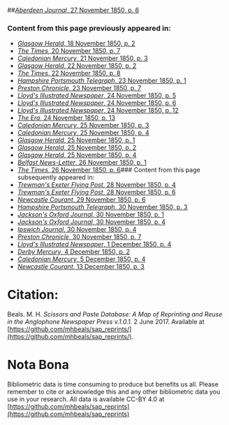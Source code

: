 ##[*Aberdeen Journal*, 27 November 1850, p. 6](https://mhbeals.github.io/sap_html/Aberdeen-Journal/Aberdeen-Journal-27-November-1850-p-6)

### Content from this page previously appeared in:
+ [*Glasgow Herald*, 18 November 1850, p. 2](https://mhbeals.github.io/sap_html/Glasgow-Herald/Glasgow-Herald-18-November-1850-p-2)
+ [*The Times*, 20 November 1850, p. 7](https://mhbeals.github.io/sap_html/The-Times/The-Times-20-November-1850-p-7)
+ [*Caledonian Mercury*, 21 November 1850, p. 3](https://mhbeals.github.io/sap_html/Caledonian-Mercury/Caledonian-Mercury-21-November-1850-p-3)
+ [*Glasgow Herald*, 22 November 1850, p. 2](https://mhbeals.github.io/sap_html/Glasgow-Herald/Glasgow-Herald-22-November-1850-p-2)
+ [*The Times*, 22 November 1850, p. 8](https://mhbeals.github.io/sap_html/The-Times/The-Times-22-November-1850-p-8)
+ [*Hampshire Portsmouth Telegraph*, 23 November 1850, p. 1](https://mhbeals.github.io/sap_html/Hampshire-Portsmouth-Telegraph/Hampshire-Portsmouth-Telegraph-23-November-1850-p-1)
+ [*Preston Chronicle*, 23 November 1850, p. 7](https://mhbeals.github.io/sap_html/Preston-Chronicle/Preston-Chronicle-23-November-1850-p-7)
+ [*Lloyd's Illustrated Newspaper*, 24 November 1850, p. 5](https://mhbeals.github.io/sap_html/Lloyd's-Illustrated-Newspaper/Lloyd's-Illustrated-Newspaper-24-November-1850-p-5)
+ [*Lloyd's Illustrated Newspaper*, 24 November 1850, p. 6](https://mhbeals.github.io/sap_html/Lloyd's-Illustrated-Newspaper/Lloyd's-Illustrated-Newspaper-24-November-1850-p-6)
+ [*Lloyd's Illustrated Newspaper*, 24 November 1850, p. 12](https://mhbeals.github.io/sap_html/Lloyd's-Illustrated-Newspaper/Lloyd's-Illustrated-Newspaper-24-November-1850-p-12)
+ [*The Era*, 24 November 1850, p. 13](https://mhbeals.github.io/sap_html/The-Era/The-Era-24-November-1850-p-13)
+ [*Caledonian Mercury*, 25 November 1850, p. 3](https://mhbeals.github.io/sap_html/Caledonian-Mercury/Caledonian-Mercury-25-November-1850-p-3)
+ [*Caledonian Mercury*, 25 November 1850, p. 4](https://mhbeals.github.io/sap_html/Caledonian-Mercury/Caledonian-Mercury-25-November-1850-p-4)
+ [*Glasgow Herald*, 25 November 1850, p. 1](https://mhbeals.github.io/sap_html/Glasgow-Herald/Glasgow-Herald-25-November-1850-p-1)
+ [*Glasgow Herald*, 25 November 1850, p. 2](https://mhbeals.github.io/sap_html/Glasgow-Herald/Glasgow-Herald-25-November-1850-p-2)
+ [*Glasgow Herald*, 25 November 1850, p. 4](https://mhbeals.github.io/sap_html/Glasgow-Herald/Glasgow-Herald-25-November-1850-p-4)
+ [*Belfast News-Letter*, 26 November 1850, p. 1](https://mhbeals.github.io/sap_html/Belfast-News-Letter/Belfast-News-Letter-26-November-1850-p-1)
+ [*The Times*, 26 November 1850, p. 6](https://mhbeals.github.io/sap_html/The-Times/The-Times-26-November-1850-p-6)### Content from this page subsequently appeared in:
+ [*Trewman's Exeter Flying Post*, 28 November 1850, p. 4](https://mhbeals.github.io/sap_html/Trewman's-Exeter-Flying-Post/Trewman's-Exeter-Flying-Post-28-November-1850-p-4)
+ [*Trewman's Exeter Flying Post*, 28 November 1850, p. 6](https://mhbeals.github.io/sap_html/Trewman's-Exeter-Flying-Post/Trewman's-Exeter-Flying-Post-28-November-1850-p-6)
+ [*Newcastle Courant*, 29 November 1850, p. 6](https://mhbeals.github.io/sap_html/Newcastle-Courant/Newcastle-Courant-29-November-1850-p-6)
+ [*Hampshire Portsmouth Telegraph*, 30 November 1850, p. 3](https://mhbeals.github.io/sap_html/Hampshire-Portsmouth-Telegraph/Hampshire-Portsmouth-Telegraph-30-November-1850-p-3)
+ [*Jackson's Oxford Journal*, 30 November 1850, p. 1](https://mhbeals.github.io/sap_html/Jackson's-Oxford-Journal/Jackson's-Oxford-Journal-30-November-1850-p-1)
+ [*Jackson's Oxford Journal*, 30 November 1850, p. 4](https://mhbeals.github.io/sap_html/Jackson's-Oxford-Journal/Jackson's-Oxford-Journal-30-November-1850-p-4)
+ [*Ipswich Journal*, 30 November 1850, p. 4](https://mhbeals.github.io/sap_html/Ipswich-Journal/Ipswich-Journal-30-November-1850-p-4)
+ [*Preston Chronicle*, 30 November 1850, p. 7](https://mhbeals.github.io/sap_html/Preston-Chronicle/Preston-Chronicle-30-November-1850-p-7)
+ [*Lloyd's Illustrated Newspaper*, 1 December 1850, p. 4](https://mhbeals.github.io/sap_html/Lloyd's-Illustrated-Newspaper/Lloyd's-Illustrated-Newspaper-1-December-1850-p-4)
+ [*Derby Mercury*, 4 December 1850, p. 2](https://mhbeals.github.io/sap_html/Derby-Mercury/Derby-Mercury-4-December-1850-p-2)
+ [*Caledonian Mercury*, 5 December 1850, p. 4](https://mhbeals.github.io/sap_html/Caledonian-Mercury/Caledonian-Mercury-5-December-1850-p-4)
+ [*Newcastle Courant*, 13 December 1850, p. 3](https://mhbeals.github.io/sap_html/Newcastle-Courant/Newcastle-Courant-13-December-1850-p-3)
                    
# Citation: 

Beals. M. H. *Scissors and Paste Database: A Map of Reprinting and Reuse in the Anglophone Newspaper Press v.1.0.1.* 2 June 2017. Available at [https://github.com/mhbeals/sap_reprints/](https://github.com/mhbeals/sap_reprints/). 
                    
# Nota Bona

Bibliometric data is time consuming to produce but benefits us all. Please remember to cite or acknowledge this and any other bibliometric data you use in your research. All data is available CC-BY 4.0 at [https://github.com/mhbeals/sap_reprints](https://github.com/mhbeals/sap_reprints)